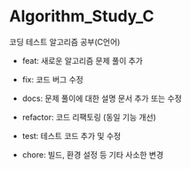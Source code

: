 # Algorithm_Study_C

코딩 테스트 알고리즘 공부(C언어)

- feat: 새로운 알고리즘 문제 풀이 추가

- fix: 코드 버그 수정

- docs: 문제 풀이에 대한 설명 문서 추가 또는 수정

- refactor: 코드 리팩토링 (동일 기능 개선)

- test: 테스트 코드 추가 및 수정

- chore: 빌드, 환경 설정 등 기타 사소한 변경
